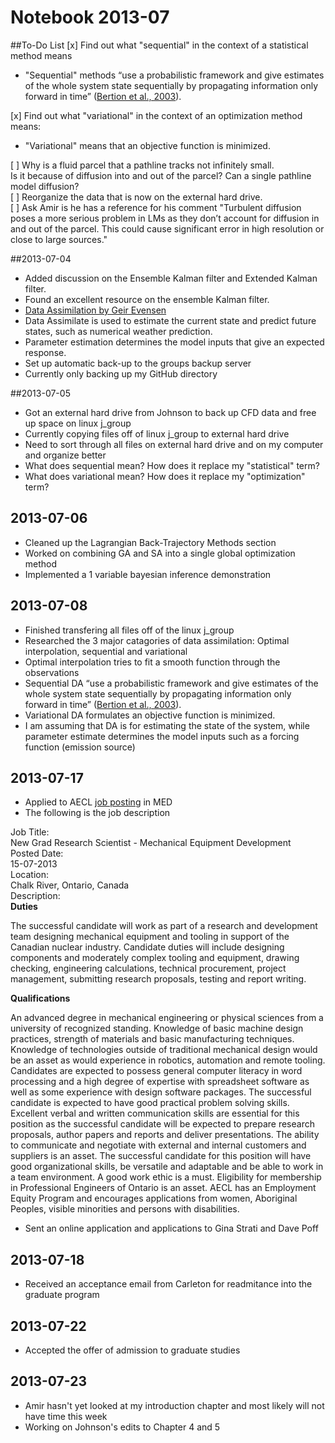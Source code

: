 # Notebook 2013-07

##To-Do List
[x] Find out what "sequential" in the context of a statistical method 
      means  

- "Sequential" methods “use a probabilistic framework and give 
   estimates of the whole system state sequentially by propagating 
   information only forward in time” ([Bertion et al., 2003](http://www.jstor.org/stable/1403885)).  

[x] Find out what "variational" in the context of an optimization 
      method means:  

- "Variational" means that an objective function is minimized.  

[ ] Why is a fluid parcel that a pathline tracks not infinitely small.  
      Is it because of diffusion into and out of the parcel?  Can a
      single pathline model diffusion?  
[ ] Reorganize the data that is now on the external hard drive.  
[ ] Ask Amir is he has a reference for his comment "Turbulent diffusion 
      poses a more serious problem in LMs as they don’t account for 
      diffusion in and out of the parcel. This could cause significant 
      error in high resolution or close to large sources."


##2013-07-04 
- Added discussion on the Ensemble Kalman filter and Extended Kalman 
    filter.  
- Found an excellent resource on the ensemble Kalman filter.  
- [Data Assimilation by Geir Evensen](http://www.springer.com/earth+sciences+and+geography/book/978-3-642-03710-8)  
- Data Assimilate is used to estimate the current state and predict 
    future states, such as numerical weather prediction.  
- Parameter estimation determines the model inputs that give an 
    expected response.  
- Set up automatic back-up to the groups backup server
- Currently only backing up my GitHub directory


##2013-07-05
- Got an external hard drive from Johnson to back up CFD data and free 
    up space on linux j_group  
- Currently copying files off of linux j_group to external hard drive  
- Need to sort through all files on external hard drive and on my 
    computer and organize better  
- What does sequential mean?  How does it replace my "statistical" term?
- What does variational mean?  How does it replace my "optimization" 
    term?  

## 2013-07-06
- Cleaned up the Lagrangian Back-Trajectory Methods section
- Worked on combining GA and SA into a single global optimization method
- Implemented a 1 variable bayesian inference demonstration

## 2013-07-08
- Finished transfering all files off of the linux j_group
- Researched the 3 major catagories of data assimilation: Optimal interpolation, sequential and variational
- Optimal interpolation tries to fit a smooth function through the observations
- Sequential DA “use a probabilistic framework and give 
   estimates of the whole system state sequentially by propagating 
   information only forward in time” ([Bertion et al., 2003](http://www.jstor.org/stable/1403885)). 
- Variational DA formulates an objective function is minimized.  
- I am assuming that DA is for estimating the state of the system, while parameter estimate determines the model inputs such as a forcing function (emission source)

## 2013-07-17
- Applied to AECL [job posting](http://www.recruitingsite.com/csbsites/aecl/en/JobDescription.asp?JobNumber=708323) in MED
- The following is the job description

Job Title:  
      New Grad Research Scientist - Mechanical Equipment Development  
Posted Date:  
15-07-2013  
Location:  
Chalk River, Ontario, Canada  
Description:  
**Duties**  

The successful candidate will work as part of a research and development team designing mechanical equipment and tooling in support of the Canadian nuclear industry. Candidate duties will include designing components and moderately complex tooling and equipment, drawing checking, engineering calculations, technical procurement, project management, submitting research proposals, testing and report writing.
 
**Qualifications**  
 
An advanced degree in mechanical engineering or physical sciences from a university of recognized standing.
Knowledge of basic machine design practices, strength of materials and basic manufacturing techniques.
Knowledge of technologies outside of traditional mechanical design would be an asset as would experience in robotics, automation and remote tooling.
Candidates are expected to possess general computer literacy in word processing and a high degree of expertise with spreadsheet software as well as some experience with design software packages.
The successful candidate is expected to have good practical problem solving skills.
Excellent verbal and written communication skills are essential for this position as the successful candidate will be expected to prepare research proposals, author papers and reports and deliver presentations.
The ability to communicate and negotiate with external and internal customers and suppliers is an asset.
The successful candidate for this position will have good organizational skills, be versatile and adaptable and be able to work in a team environment.
A good work ethic is a must.
Eligibility for membership in Professional Engineers of Ontario is an asset.
AECL has an Employment Equity Program and encourages applications from women, Aboriginal Peoples, visible minorities and persons with disabilities.

- Sent an online application and applications to Gina Strati and Dave Poff

## 2013-07-18
- Received an acceptance email from Carleton for readmitance into the graduate program

## 2013-07-22
- Accepted the offer of admission to graduate studies

## 2013-07-23
- Amir hasn't yet looked at my introduction chapter and most likely will not have time this week
- Working on Johnson's edits to Chapter 4 and 5 
